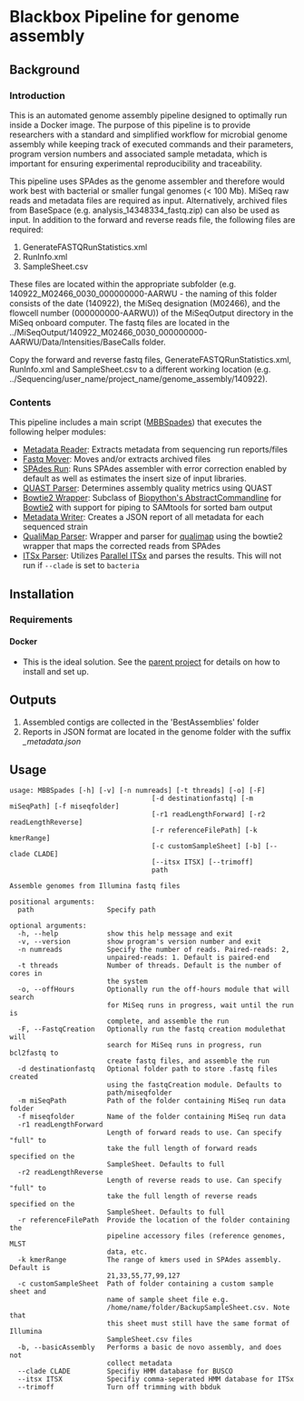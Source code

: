[Parallel ITSx]:https://github.com/AAFC-MBB/parallel_itsx 


Blackbox Pipeline for genome assembly
==============

## Background
### Introduction

This is an automated genome assembly pipeline designed to optimally run inside a Docker image.  The purpose of this pipeline is to provide researchers with a standard and simplified workflow for microbial genome assembly while keeping track of executed commands and their parameters, program version numbers and associated sample metadata, which is important for ensuring experimental reproducibility and traceability.

This pipeline uses SPAdes as the genome assembler and therefore would work best with bacterial or smaller fungal genomes (< 100 Mb).  MiSeq raw reads and metadata files are required as input.  Alternatively, archived files from BaseSpace (e.g. analysis_14348334_fastq.zip) can also be used as input.  In addition to the forward and reverse reads file, the following files are required:

1. GenerateFASTQRunStatistics.xml
2. RunInfo.xml
3. SampleSheet.csv

These files are located within the appropriate subfolder (e.g. 140922_M02466_0030_000000000-AARWU - the naming of this folder consists of the date (140922), the MiSeq designation (M02466), and the flowcell number (000000000-AARWU)) of the MiSeqOutput
directory in the MiSeq onboard computer. The fastq files are located in the ../MiSeqOutput/140922_M02466_0030_000000000-AARWU/Data/Intensities/BaseCalls
folder.

Copy the forward and reverse fastq files, GenerateFASTQRunStatistics.xml, RunInfo.xml and SampleSheet.csv to a different working location (e.g. ../Sequencing/user_name/project_name/genome_assembly/140922).

### Contents 

[MBBspades]: bin/MBBspades
[SPAdes]: http://spades.bioinf.spbau.ru 

This pipeline includes a main script ([MBBSpades]) that executes the following helper modules:

* [Metadata Reader](blackbox/runMetadata.py): Extracts metadata from sequencing run reports/files 
* [Fastq Mover](blackbox/fastqmover.py): Moves and/or extracts archived files 
* [SPAdes Run](blackbox/spadesRun.py): Runs SPAdes assembler with error correction enabled by default as well as estimates the insert size of input libraries.
* [QUAST Parser](blackbox/quastParser.py): Determines assembly quality metrics using QUAST 
* [Bowtie2 Wrapper](blackbox/bowtie.py): Subclass of [Biopython's 
  AbstractCommandline](http://biopython.org/DIST/docs/api/Bio.Application.AbstractCommandline-class.html) for 
  [Bowtie2](http://bowtie-bio.sourceforge.net/bowtie2/index.shtml) with support for piping to SAMtools for sorted bam output 
* [Metadata Writer](blackbox/metadataprinter.py): Creates a JSON report of all metadata for each sequenced strain 
* [QualiMap Parser](blackbox/qualimapR.py): Wrapper and parser for [qualimap](http://qualimap.bioinfo.cipf.es/) using the bowtie2 wrapper that maps the corrected reads from SPAdes 
* [ITSx Parser](blackbox/its.py): Utilizes [Parallel ITSx] and parses the results. This will not run if `--clade` is set to `bacteria`

## Installation

### Requirements 

#### Docker 

* This is the ideal solution.  See the [parent project](https://github.com/AAFC-MBB/docker-assembly) for details on how to install and set up.

## Outputs

1. Assembled contigs are collected in the 'BestAssemblies' folder
2. Reports in JSON format are located in the genome folder with the suffix _\_metadata.json_

## Usage

```
usage: MBBSpades [-h] [-v] [-n numreads] [-t threads] [-o] [-F]
                                   [-d destinationfastq] [-m miSeqPath] [-f miseqfolder]
                                   [-r1 readLengthForward] [-r2 readLengthReverse]
                                   [-r referenceFilePath] [-k kmerRange]
                                   [-c customSampleSheet] [-b] [--clade CLADE]
                                   [--itsx ITSX] [--trimoff]
                                   path

Assemble genomes from Illumina fastq files

positional arguments:
  path                  Specify path

optional arguments:
  -h, --help            show this help message and exit
  -v, --version         show program's version number and exit
  -n numreads           Specify the number of reads. Paired-reads: 2,
                        unpaired-reads: 1. Default is paired-end
  -t threads            Number of threads. Default is the number of cores in
                        the system
  -o, --offHours        Optionally run the off-hours module that will search
                        for MiSeq runs in progress, wait until the run is
                        complete, and assemble the run
  -F, --FastqCreation   Optionally run the fastq creation modulethat will
                        search for MiSeq runs in progress, run bcl2fastq to
                        create fastq files, and assemble the run
  -d destinationfastq   Optional folder path to store .fastq files created
                        using the fastqCreation module. Defaults to
                        path/miseqfolder
  -m miSeqPath          Path of the folder containing MiSeq run data folder
  -f miseqfolder        Name of the folder containing MiSeq run data
  -r1 readLengthForward
                        Length of forward reads to use. Can specify "full" to
                        take the full length of forward reads specified on the
                        SampleSheet. Defaults to full
  -r2 readLengthReverse
                        Length of reverse reads to use. Can specify "full" to
                        take the full length of reverse reads specified on the
                        SampleSheet. Defaults to full
  -r referenceFilePath  Provide the location of the folder containing the
                        pipeline accessory files (reference genomes, MLST
                        data, etc.
  -k kmerRange          The range of kmers used in SPAdes assembly. Default is
                        21,33,55,77,99,127
  -c customSampleSheet  Path of folder containing a custom sample sheet and
                        name of sample sheet file e.g.
                        /home/name/folder/BackupSampleSheet.csv. Note that
                        this sheet must still have the same format of Illumina
                        SampleSheet.csv files
  -b, --basicAssembly   Performs a basic de novo assembly, and does not
                        collect metadata
  --clade CLADE         Specifiy HMM database for BUSCO
  --itsx ITSX           Specifiy comma-seperated HMM database for ITSx
  --trimoff             Turn off trimming with bbduk
```
